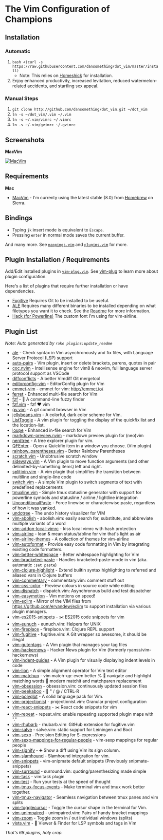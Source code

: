 # The Vim Configuration of Champions

## Installation

### Automatic

1. `bash <(curl -s https://raw.githubusercontent.com/dansomething/dot_vim/master/install)`
    * Note: This relies on [Homeshick](https://github.com/andsens/homeshick) for installation.
2. Enjoy enhanced productivity, increased levitation, reduced
   watermelon-related accidents, and startling sex appeal.

### Manual Steps
1. `git clone http://github.com/dansomething/dot_vim.git ~/dot_vim`
2. `ln -s ~/dot_vim/.vim ~/.vim`
3. `ln -s ~/.vim/vimrc ~/.vimrc`
4. `ln -s ~/.vim/gvimrc ~/.gvimrc`

## Screenshots

**MacVim**

[![MacVim][ss]][ss]

[ss]: https://raw.githubusercontent.com/mutewinter/dot_vim/master/screenshots/screenshot_1.png

## Requirements

**Mac**

 * [MacVim](http://macvim-dev.github.io/macvim/) - I'm currenty using
 the latest stable (8.0) from [Homebrew](http://brew.sh) on Sierra.

## Bindings

* Typing `jk` insert mode is equivalent to `Escape`.
* Pressing `enter` in normal mode saves the current buffer.

And many more. See [`mappings.vim`](.vim/mappings.vim) and
[`plugins.vim`](.vim/plugins.vim) for more.

## Plugin Installation / Requirements

Add/Edit installed plugins in [`vim-plug.vim`](.vim/vim-plug.vim).
See [vim-plug](https://github.com/junegunn/vim-plug) to learn more about plugin configuration.

Here's a list of plugins that require further installation or have
dependencies.

* [Fugitive](https://github.com/tpope/vim-fugitive) Requires Git to be
  installed to be useful.
* [ALE](https://github.com/w0rp/ale) Requires many different
  binaries to be installed depending on what filetypes you want it to check. See the
  [Readme](https://github.com/w0rp/ale#supported-languages) for more information.
* [Hack (for Powerline)](https://git.io/vgUwx) The custom font I'm using
  for vim-airline.

## Plugin List

_Note: Auto generated by `rake plugins:update_readme`_


 * [ale](https://github.com/dense-analysis/ale) - Check syntax in Vim asynchronously and fix files, with Language Server Protocol (LSP) support
 * [auto-pairs](https://github.com/jiangmiao/auto-pairs) - Vim plugin, insert or delete brackets, parens, quotes in pair
 * [coc.nvim](https://github.com/neoclide/coc.nvim) - Intellisense engine for vim8 & neovim, full language server protocol support as VSCode 
 * [diffconflicts](https://github.com/whiteinge/diffconflicts) - A better Vimdiff Git mergetool
 * [editorconfig-vim](https://github.com/editorconfig/editorconfig-vim) - EditorConfig plugin for Vim
 * [emmet-vim](https://github.com/mattn/emmet-vim) - emmet for vim: http://emmet.io/
 * [ferret](https://github.com/wincent/ferret) - Enhanced multi-file search for Vim
 * [fzf](https://github.com/junegunn/fzf) - :cherry_blossom: A command-line fuzzy finder
 * [fzf.vim](https://github.com/junegunn/fzf.vim) - fzf :heart: vim
 * [gv.vim](https://github.com/junegunn/gv.vim) - A git commit browser in Vim
 * [jellybeans.vim](https://github.com/nanotech/jellybeans.vim) - A colorful, dark color scheme for Vim.
 * [ListToggle](https://github.com/Valloric/ListToggle) - A vim plugin for toggling the display of the quickfix list and the location-list.
 * [loupe](https://github.com/wincent/loupe) - Enhanced in-file search for Vim
 * [markdown-preview.nvim](https://github.com/iamcco/markdown-preview.nvim) - markdown preview plugin for (neo)vim
 * [nerdtree](https://github.com/scrooloose/nerdtree) - A tree explorer plugin for vim.
 * [QFEnter](https://github.com/yssl/QFEnter) - Open a Quickfix item in a window you choose. (Vim plugin)
 * [rainbow_parentheses.vim](https://github.com/kien/rainbow_parentheses.vim) - Better Rainbow Parentheses
 * [scratch.vim](https://github.com/mtth/scratch.vim) - Unobtrusive scratch window
 * [sideways.vim](https://github.com/AndrewRadev/sideways.vim) - A Vim plugin to move function arguments (and other delimited-by-something items) left and right.
 * [splitjoin.vim](https://github.com/AndrewRadev/splitjoin.vim) - A vim plugin that simplifies the transition between multiline and single-line code
 * [switch.vim](https://github.com/AndrewRadev/switch.vim) - A simple Vim plugin to switch segments of text with predefined replacements
 * [tmuxline.vim](https://github.com/edkolev/tmuxline.vim) - Simple tmux statusline generator with support for powerline symbols and statusline / airline / lightline integration
 * [UnconditionalPaste](https://github.com/vim-scripts/UnconditionalPaste) - Force linewise or characterwise paste, regardless of how it was yanked. 
 * [undotree](https://github.com/mbbill/undotree) - The undo history visualizer for VIM
 * [vim-abolish](https://github.com/tpope/vim-abolish) - abolish.vim: easily search for, substitute, and abbreviate multiple variants of a word
 * [vim-addon-local-vimrc](https://github.com/MarcWeber/vim-addon-local-vimrc) - kiss local vimrc with hash protection
 * [vim-airline](https://github.com/vim-airline/vim-airline) - lean & mean status/tabline for vim that's light as air
 * [vim-airline-themes](https://github.com/vim-airline/vim-airline-themes) - A collection of themes for vim-airline
 * [vim-autoformat](https://github.com/Chiel92/vim-autoformat) - Provide easy code formatting in Vim by integrating existing code formatters.
 * [vim-better-whitespace](https://github.com/ntpeters/vim-better-whitespace) - Better whitespace highlighting for Vim
 * [vim-bracketed-paste](https://github.com/ConradIrwin/vim-bracketed-paste) - Handles bracketed-paste-mode in vim (aka. automatic `:set paste`)
 * [vim-clojure-highlight](https://github.com/guns/vim-clojure-highlight) - Extend builtin syntax highlighting to referred and aliased vars in Clojure buffers
 * [vim-commentary](https://github.com/tpope/vim-commentary) - commentary.vim: comment stuff out
 * [vim-css-color](https://github.com/ap/vim-css-color) - Preview colours in source code while editing
 * [vim-dispatch](https://github.com/tpope/vim-dispatch) - dispatch.vim: Asynchronous build and test dispatcher
 * [vim-easymotion](https://github.com/easymotion/vim-easymotion) - Vim motions on speed!
 * [vim-eclim](https://github.com/dansomething/vim-eclim) - Mirror of the VIM files from https://github.com/ervandew/eclim to support installation via various plugin managers.
 * [vim-es2015-snippets](https://github.com/epilande/vim-es2015-snippets) - :scissors: ES2015 code snippets for vim
 * [vim-eunuch](https://github.com/tpope/vim-eunuch) - eunuch.vim: Helpers for UNIX
 * [vim-fireplace](https://github.com/tpope/vim-fireplace) - fireplace.vim: Clojure REPL support
 * [vim-fugitive](https://github.com/tpope/vim-fugitive) - fugitive.vim: A Git wrapper so awesome, it should be illegal
 * [vim-gutentags](https://github.com/ludovicchabant/vim-gutentags) - A Vim plugin that manages your tag files
 * [vim-hackernews](https://github.com/dansomething/vim-hackernews) - Hacker News plugin for Vim (formerly ryanss/vim-hackernews)
 * [vim-indent-guides](https://github.com/nathanaelkane/vim-indent-guides) - A Vim plugin for visually displaying indent levels in code
 * [vim-lion](https://github.com/tommcdo/vim-lion) - A simple alignment operator for Vim text editor
 * [vim-matchup](https://github.com/andymass/vim-matchup) - vim match-up: even better % :facepunch: navigate and highlight matching words :facepunch: modern matchit and matchparen replacement
 * [vim-obsession](https://github.com/tpope/vim-obsession) - obsession.vim: continuously updated session files
 * [vim-peekaboo](https://github.com/junegunn/vim-peekaboo) - :eyes: " / @ / CTRL-R
 * [vim-polyglot](https://github.com/sheerun/vim-polyglot) - A solid language pack for Vim.
 * [vim-projectionist](https://github.com/tpope/vim-projectionist) - projectionist.vim: Granular project configuration
 * [vim-react-snippets](https://github.com/epilande/vim-react-snippets) - :scissors: React code snippets for vim
 * [vim-repeat](https://github.com/tpope/vim-repeat) - repeat.vim: enable repeating supported plugin maps with "."
 * [vim-rhubarb](https://github.com/tpope/vim-rhubarb) - rhubarb.vim: GitHub extension for fugitive.vim
 * [vim-salve](https://github.com/tpope/vim-salve) - salve.vim: static support for Leiningen and Boot
 * [vim-sexp](https://github.com/guns/vim-sexp) - Precision Editing for S-expressions
 * [vim-sexp-mappings-for-regular-people](https://github.com/tpope/vim-sexp-mappings-for-regular-people) - vim-sexp mappings for regular people
 * [vim-signify](https://github.com/mhinz/vim-signify) - :heavy_plus_sign: Show a diff using Vim its sign column.
 * [vim-slamhound](https://github.com/guns/vim-slamhound) - Slamhound integration for vim.
 * [vim-snippets](https://github.com/honza/vim-snippets) - vim-snipmate default snippets (Previously snipmate-snippets)
 * [vim-surround](https://github.com/tpope/vim-surround) - surround.vim: quoting/parenthesizing made simple
 * [vim-task](https://github.com/samsonw/vim-task) - vim task plugin
 * [vim-test](https://github.com/janko-m/vim-test) - Run your tests at the speed of thought
 * [vim-tmux-focus-events](https://github.com/tmux-plugins/vim-tmux-focus-events) - Make terminal vim and tmux work better together.
 * [vim-tmux-navigator](https://github.com/christoomey/vim-tmux-navigator) - Seamless navigation between tmux panes and vim splits
 * [vim-togglecursor](https://github.com/jszakmeister/vim-togglecursor) - Toggle the cursor shape in the terminal for Vim.
 * [vim-unimpaired](https://github.com/tpope/vim-unimpaired) - unimpaired.vim: Pairs of handy bracket mappings
 * [vim-zoom](https://github.com/dhruvasagar/vim-zoom) - Toggle zoom in / out individual windows (splits)
 * [vista.vim](https://github.com/liuchengxu/vista.vim) - :cactus: Viewer & Finder for LSP symbols and tags in Vim

_That's 68 plugins, holy crap._